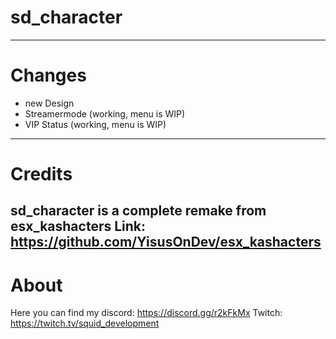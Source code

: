 # sd_character
---

# Changes
- new Design
- Streamermode (working, menu is WIP)
- VIP Status (working, menu is WIP)
---

# Credits
sd_character is a complete remake from esx_kashacters Link: https://github.com/YisusOnDev/esx_kashacters
---

# About
Here you can find my discord: https://discord.gg/r2kFkMx
Twitch: https://twitch.tv/squid_development
